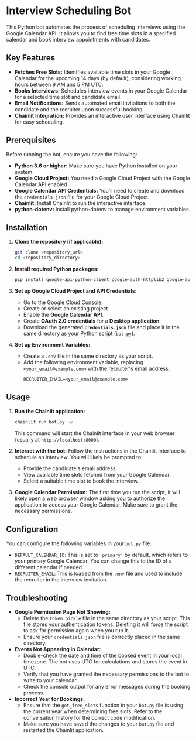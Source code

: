 # Interview Scheduling Bot

This Python bot automates the process of scheduling interviews using the Google Calendar API. It allows you to find free time slots in a specified calendar and book interview appointments with candidates.

## Key Features

* **Fetches Free Slots:** Identifies available time slots in your Google Calendar for the upcoming 14 days (by default), considering working hours between 9 AM and 5 PM UTC.
* **Books Interviews:** Schedules interview events in your Google Calendar for a selected time slot and candidate email.
* **Email Notifications:** Sends automated email invitations to both the candidate and the recruiter upon successful booking.
* **Chainlit Integration:** Provides an interactive user interface using Chainlit for easy scheduling.

## Prerequisites

Before running the bot, ensure you have the following:

* **Python 3.6 or higher:** Make sure you have Python installed on your system.
* **Google Cloud Project:** You need a Google Cloud Project with the Google Calendar API enabled.
* **Google Calendar API Credentials:** You'll need to create and download the `credentials.json` file for your Google Cloud Project.
* **Chainlit:** Install Chainlit to run the interactive interface.
* **python-dotenv:** Install python-dotenv to manage environment variables.

## Installation

1.  **Clone the repository (if applicable):**
    ```bash
    git clone <repository_url>
    cd <repository_directory>
    ```

2.  **Install required Python packages:**
    ```bash
    pip install google-api-python-client google-auth-httplib2 google-auth-oauthlib chainlit python-dotenv
    ```

3.  **Set up Google Cloud Project and API Credentials:**
    * Go to the [Google Cloud Console](https://console.cloud.google.com/).
    * Create or select an existing project.
    * Enable the **Google Calendar API**.
    * Create **OAuth 2.0 credentials** for a **Desktop application**.
    * Download the generated **`credentials.json`** file and place it in the same directory as your Python script (`bot.py`).

4.  **Set up Environment Variables:**
    * Create a `.env` file in the same directory as your script.
    * Add the following environment variable, replacing `<your_email@example.com>` with the recruiter's email address:
        ```env
        RECRUITER_EMAIL=<your_email@example.com>
        ```

## Usage

1.  **Run the Chainlit application:**
    ```bash
    chainlit run bot.py -w
    ```
    This command will start the Chainlit interface in your web browser (usually at `http://localhost:8000`).

2.  **Interact with the bot:** Follow the instructions in the Chainlit interface to schedule an interview. You will likely be prompted to:
    * Provide the candidate's email address.
    * View available time slots fetched from your Google Calendar.
    * Select a suitable time slot to book the interview.

3.  **Google Calendar Permission:** The first time you run the script, it will likely open a web browser window asking you to authorize the application to access your Google Calendar. Make sure to grant the necessary permissions.

## Configuration

You can configure the following variables in your `bot.py` file:

* `DEFAULT_CALENDAR_ID`: This is set to `'primary'` by default, which refers to your primary Google Calendar. You can change this to the ID of a different calendar if needed.
* `RECRUITER_EMAIL`: This is loaded from the `.env` file and used to include the recruiter in the interview invitation.

## Troubleshooting

* **Google Permission Page Not Showing:**
    * Delete the `token.pickle` file in the same directory as your script. This file stores your authentication tokens. Deleting it will force the script to ask for permission again when you run it.
    * Ensure your `credentials.json` file is correctly placed in the same directory.
* **Events Not Appearing in Calendar:**
    * Double-check the date and time of the booked event in your local timezone. The bot uses UTC for calculations and stores the event in UTC.
    * Verify that you have granted the necessary permissions to the bot to write to your calendar.
    * Check the console output for any error messages during the booking process.
* **Incorrect Year for Bookings:**
    * Ensure that the `get_free_slots` function in your `bot.py` file is using the current year when determining free slots. Refer to the conversation history for the correct code modification.
    * Make sure you have saved the changes to your `bot.py` file and restarted the Chainlit application.

